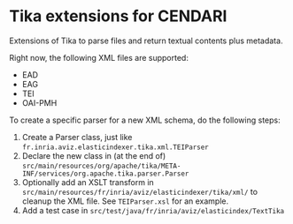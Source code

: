 Tika extensions for CENDARI
=================================

Extensions of Tika to parse files and return textual contents plus metadata. 

Right now, the following XML files are supported:
* EAD
* EAG
* TEI
* OAI-PMH


To create a specific parser for a new XML schema, do the following steps:

1.  Create a Parser class, just like `fr.inria.aviz.elasticindexer.tika.xml.TEIParser`
2.  Declare the new class in (at the end of) `src/main/resources/org/apache/tika/META-INF/services/org.apache.tika.parser.Parser`
3.  Optionally add an XSLT transform in `src/main/resources/fr/inria/aviz/elasticindexer/tika/xml/` to cleanup the XML file. See `TEIParser.xsl` for an example.
4.  Add a test case in `src/test/java/fr/inria/aviz/elasticindex/TextTika`

